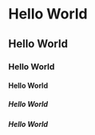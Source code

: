 # Hello World 
## Hello World
### Hello World 
#### Hello World 
##### Hello World
##### Hello World 
